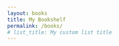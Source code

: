 ```yaml
---
layout: books
title: My Bookshelf
permalink: /books/
# list_title: My custom list title
---
```

<!-- > What an astonishing thing a book is. It’s a flat object made from a tree with flexible parts on which are imprinted lots of funny dark squiggles. But one glance at it and you’re inside the mind of another person, maybe somebody dead for thousands of years. Across the millennia, an author is speaking clearly and silently inside your head, directly to you. Writing is perhaps the greatest of human inventions, binding together people who never knew each other, citizens of distant epochs. Books break the shackles of time. A book is proof that humans are capable of working magic.
<br/> – Carl Sagan, Cosmos, Part 11: The Persistence of Memory (1980) -->
<!-- 
This is where your book reviews will be listed - click on one to see the full review!

*Pro tip: add a `list_title:` to this page's [front matter](https://jekyllrb.com/docs/frontmatter/) to override the default "Latest reviews"!* -->

